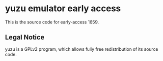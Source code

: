 yuzu emulator early access
=============

This is the source code for early-access 1659.

## Legal Notice

yuzu is a GPLv2 program, which allows fully free redistribution of its source code.